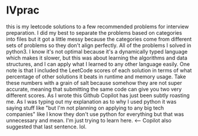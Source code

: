 # IVprac
this is my leetcode solutions to a few recommended problems for interview preparation. I did my best to separate the problems based on categories into files but it got a little messy because the categories come from different sets of problems so they don't align perfectly.
All of the problems I solved in python3. I know it's not optimal because it's a dynamically typed language which makes it slower, but this was about learning the algorithms and data structures, and I can apply what I learned to any other language easily.
One note is that I included the LeetCode scores of each solution in terms of what percentage of other solutions it beats in runtime and memory usage. Take these numbers with a grain of salt because somehow they are not super accurate, meaning that submitting the same code can give you two very different scores.
As I wrote this Github Copilot has just been subtly roasting me. As I was typing out my explanation as to why I used python it was saying stuff like "but I'm not planning on applying to any big tech companies" like I know they don't use python for everything but that was unnecessary and mean. I'm just trying to learn here. <-- Copilot also suggested that last sentence. lol.